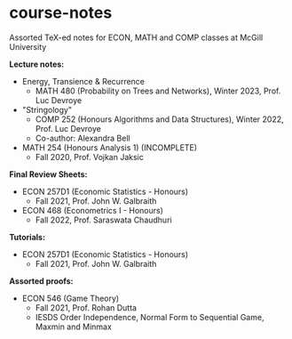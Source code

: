 # course-notes
Assorted TeX-ed notes for ECON, MATH and COMP classes at McGill University


**Lecture notes:**
- Energy, Transience & Recurrence
  - MATH 480 (Probability on Trees and Networks), Winter 2023, Prof. Luc Devroye
- "Stringology" 
  - COMP 252 (Honours Algorithms and Data Structures), Winter 2022, Prof. Luc Devroye
  - Co-author: Alexandra Bell
- MATH 254 (Honours Analysis 1) (INCOMPLETE)
  - Fall 2020, Prof. Vojkan Jaksic

**Final Review Sheets:**
- ECON 257D1 (Economic Statistics - Honours)
  - Fall 2021, Prof. John W. Galbraith
- ECON 468 (Econometrics I - Honours)
  - Fall 2022, Prof. Saraswata Chaudhuri
  
**Tutorials:**
- ECON 257D1 (Economic Statistics - Honours)
  - Fall 2021, Prof. John W. Galbraith

**Assorted proofs:**
- ECON 546 (Game Theory)
  - Fall 2021, Prof. Rohan Dutta
  - IESDS Order Independence, Normal Form to Sequential Game, Maxmin and Minmax

